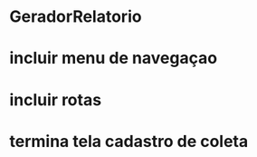 # GeradorRelatorio

# incluir menu de navegaçao

# incluir rotas

# termina tela cadastro de coleta
